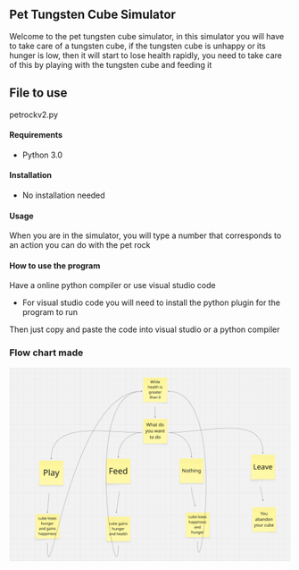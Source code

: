 ## Pet Tungsten Cube Simulator
Welcome to the pet tungsten cube simulator, in this simulator you will have to take care of a tungsten cube, if the tungsten cube is unhappy or its hunger is low, then it will start to lose health rapidly, you need to take care of this by playing with the tungsten cube and feeding it

## File to use
petrockv2.py

#### Requirements
* Python 3.0

#### Installation
* No installation needed

#### Usage 
When you are in the simulator, you will type a number that corresponds to an action you can do with the pet rock

#### How to use the program
Have a online python compiler or use visual studio code
 * For visual studio code you will need to install the python plugin for the program to run

Then just copy and paste the code into visual studio or a python compiler

### Flow chart made
![flow](https://github.com/WTCSC/pet-rock-simulator-Solemouse/blob/main/Screenshot%20from%202025-09-17%2014-16-41.png)
